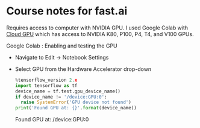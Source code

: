 # Course notes for fast.ai

Requires access to computer with NVIDIA GPU. I used Google Colab with [Cloud GPU](https://cloud.google.com/gpu) which has access to NVIDIA K80, P100, P4, T4, and V100 GPUs.


Google Colab : Enabling and testing the GPU
* Navigate to Edit → Notebook Settings
* Select GPU from the Hardware Accelerator drop-down

  ```python
  %tensorflow_version 2.x
  import tensorflow as tf
  device_name = tf.test.gpu_device_name()
  if device_name != '/device:GPU:0':
    raise SystemError('GPU device not found')
  print('Found GPU at: {}'.format(device_name))
  ```
  Found GPU at: /device:GPU:0
